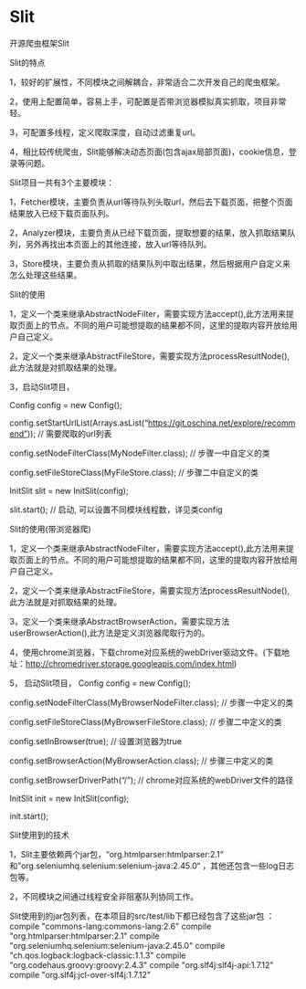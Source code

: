 # Slit
开源爬虫框架Slit

Slit的特点

1，较好的扩展性，不同模块之间解耦合，非常适合二次开发自己的爬虫框架。

2，使用上配置简单，容易上手，可配置是否带浏览器模拟真实抓取，项目非常轻。

3，可配置多线程，定义爬取深度，自动过滤重复url。

4，相比较传统爬虫，Slit能够解决动态页面(包含ajax局部页面)，cookie信息，登录等问题。





Slit项目一共有3个主要模块：

1，Fetcher模块，主要负责从url等待队列头取url，然后去下载页面，把整个页面结果放入已经下载页面队列。

2，Analyzer模块，主要负责从已经下载页面，提取想要的结果，放入抓取结果队列，另外再找出本页面上的其他连接，放入url等待队列。

3，Store模块，主要负责从抓取的结果队列中取出结果，然后根据用户自定义来怎么处理这些结果。




Slit的使用

1，定义一个类来继承AbstractNodeFilter，需要实现方法accept(),此方法用来提取页面上的节点。不同的用户可能想提取的结果都不同，这里的提取内容开放给用户自己定义。

2，定义一个类来继承AbstractFileStore，需要实现方法processResultNode(),此方法就是对抓取结果的处理。

3，启动Slit项目，

Config config = new Config();

config.setStartUrlList(Arrays.asList(“https://git.oschina.net/explore/recommend”));    //  需要爬取的url列表

config.setNodeFilterClass(MyNodeFilter.class);                                         //  步骤一中自定义的类

config.setFileStoreClass(MyFileStore.class);                                           //  步骤二中自定义的类

InitSlit slit = new InitSlit(config);

slit.start();                                                       //  启动, 可以设置不同模块线程数，详见类config






Slit的使用(带浏览器爬)

1，定义一个类来继承AbstractNodeFilter，需要实现方法accept(),此方法用来提取页面上的节点。不同的用户可能想提取的结果都不同，这里的提取内容开放给用户自己定义。

2，定义一个类来继承AbstractFileStore，需要实现方法processResultNode(),此方法就是对抓取结果的处理。

3，定义一个类来继承AbstractBrowserAction，需要实现方法userBrowserAction(),此方法是定义浏览器爬取行为的。

4，使用chrome浏览器，下载chrome对应系统的webDriver驱动文件。(下载地址：http://chromedriver.storage.googleapis.com/index.html)

5， 启动Slit项目，
Config config = new Config();

config.setNodeFilterClass(MyBrowserNodeFilter.class);         // 步骤一中定义的类

config.setFileStoreClass(MyBrowserFileStore.class);           // 步骤二中定义的类

config.setInBrowser(true);                                                      // 设置浏览器为true

config.setBrowserAction(MyBrowserAction.class);               // 步骤三中定义的类

config.setBrowserDriverPath(“/”);                 //  chrome对应系统的webDriver文件的路径

InitSlit init = new InitSlit(config);

init.start();





Slit使用到的技术

1，Slit主要依赖两个jar包，“org.htmlparser:htmlparser:2.1“ 和”org.seleniumhq.selenium:selenium-java:2.45.0“ ，其他还包含一些log日志包等。

2，不同模块之间通过线程安全非阻塞队列协同工作。



Slit使用到的jar包列表，在本项目的src/test/lib下都已经包含了这些jar包 ：
compile "commons-lang:commons-lang:2.6"
compile "org.htmlparser:htmlparser:2.1"
compile "org.seleniumhq.selenium:selenium-java:2.45.0"
compile "ch.qos.logback:logback-classic:1.1.3"
compile "org.codehaus.groovy:groovy:2.4.3"
compile "org.slf4j:slf4j-api:1.7.12"
compile "org.slf4j:jcl-over-slf4j:1.7.12"


